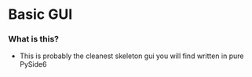 # Basic GUI

### What is this?
 - This is probably the cleanest skeleton gui you will find written in pure PySide6